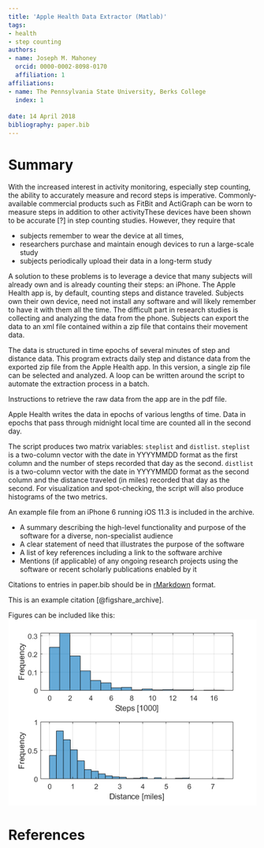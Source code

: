 ```yaml
---
title: 'Apple Health Data Extractor (Matlab)'
tags:
- health
- step counting
authors:
- name: Joseph M. Mahoney
  orcid: 0000-0002-8098-0170
  affiliation: 1
affiliations:
- name: The Pennsylvania State University, Berks College
  index: 1

date: 14 April 2018
bibliography: paper.bib
---
```


# Summary

With the increased interest in activity monitoring, especially step counting, the ability to accurately measure and record steps is imperative. Commonly-available commercial products such as FitBit and ActiGraph can be worn to measure steps in addition to other activityThese devices have been shown to be accurate [?] in step counting studies. However, they require that 

- subjects remember to wear the device at all times, 
- researchers purchase and maintain enough devices to run a large-scale study
- subjects periodically upload their data in a long-term study

A solution to these problems is to leverage a device that many subjects will already own and is already counting their steps: an iPhone. The Apple Health app is, by default, counting steps and distance traveled. Subjects own their own device, need not install any software and will likely remember to have it with them all the time. The difficult part in research studies is collecting and analyzing the data from the phone. Subjects can export the data to an xml file contained within a zip file that contains their movement data. 

The data is structured in time epochs of several minutes of step and distance data. This program extracts daily step and distance data from the exported zip file from the Apple Health app. In this version, a single zip file can be selected and analyzed. A loop can be written around the script to automate the extraction process in a batch. 

Instructions to retrieve the raw data from the app are in the pdf file.
  
Apple Health writes the data in epochs of various lengths of time. Data in epochs that pass through midnight local time are counted all in the second day.

The script produces two matrix variables: `steplist` and `distlist`. `steplist` is a two-column vector with the date in YYYYMMDD format as the first column and the number of steps recorded that day as the second. `distlist` is a two-column vector with the date in YYYYMMDD format as the second column and the distance traveled (in miles) recorded that day as the second. For visualization and spot-checking, the script will also produce histograms of the two metrics. 

An example file from an iPhone 6 running iOS 11.3 is included in the archive. 

- A summary describing the high-level functionality and purpose of the software
for a diverse, non-specialist audience
- A clear statement of need that illustrates the purpose of the software
- A list of key references including a link to the software archive
- Mentions (if applicable) of any ongoing research projects using the software
or recent scholarly publications enabled by it

Citations to entries in paper.bib should be in
[rMarkdown](http://rmarkdown.rstudio.com/authoring_bibliographies_and_citations.html)
format.

This is an example citation [@figshare_archive].

Figures can be included like this: ![Fidgit deposited in figshare.](hist.png)

# References